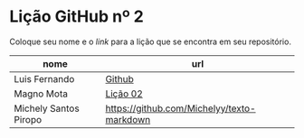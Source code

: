 # Lição GitHub nº 2

Coloque seu nome e o *link* para a lição que se encontra em seu repositório.

nome | url
--- | ---
Luis Fernando | [Github](https://github.com/fernando-lluis/texto-markdown/blob/main/README.md)
Magno Mota    | [Lição 02](https://github.com/Magno00/texto-markdown)
Michely Santos Piropo | https://github.com/Michelyy/texto-markdown
